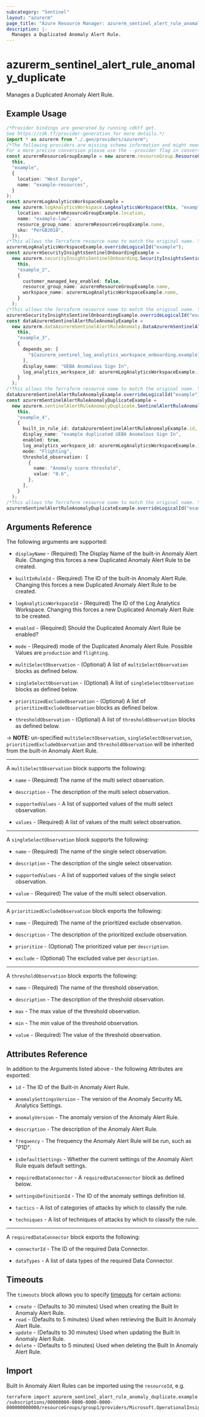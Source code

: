 ```yaml
---
subcategory: "Sentinel"
layout: "azurerm"
page_title: "Azure Resource Manager: azurerm_sentinel_alert_rule_anomaly_duplicate"
description: |-
  Manages a Duplicated Anomaly Alert Rule.
---
```


# azurerm\_sentinel\_alert\_rule\_anomaly\_duplicate

Manages a Duplicated Anomaly Alert Rule.

## Example Usage

```typescript
/*Provider bindings are generated by running cdktf get.
See https://cdk.tf/provider-generation for more details.*/
import * as azurerm from "./.gen/providers/azurerm";
/*The following providers are missing schema information and might need manual adjustments to synthesize correctly: azurerm.
For a more precise conversion please use the --provider flag in convert.*/
const azurermResourceGroupExample = new azurerm.resourceGroup.ResourceGroup(
  this,
  "example",
  {
    location: "West Europe",
    name: "example-resources",
  }
);
const azurermLogAnalyticsWorkspaceExample =
  new azurerm.logAnalyticsWorkspace.LogAnalyticsWorkspace(this, "example_1", {
    location: azurermResourceGroupExample.location,
    name: "example-law",
    resource_group_name: azurermResourceGroupExample.name,
    sku: "PerGB2018",
  });
/*This allows the Terraform resource name to match the original name. You can remove the call if you don't need them to match.*/
azurermLogAnalyticsWorkspaceExample.overrideLogicalId("example");
const azurermSecurityInsightsSentinelOnboardingExample =
  new azurerm.securityInsightsSentinelOnboarding.SecurityInsightsSentinelOnboarding(
    this,
    "example_2",
    {
      customer_managed_key_enabled: false,
      resource_group_name: azurermResourceGroupExample.name,
      workspace_name: azurermLogAnalyticsWorkspaceExample.name,
    }
  );
/*This allows the Terraform resource name to match the original name. You can remove the call if you don't need them to match.*/
azurermSecurityInsightsSentinelOnboardingExample.overrideLogicalId("example");
const dataAzurermSentinelAlertRuleAnomalyExample =
  new azurerm.dataAzurermSentinelAlertRuleAnomaly.DataAzurermSentinelAlertRuleAnomaly(
    this,
    "example_3",
    {
      depends_on: [
        "${azurerm_sentinel_log_analytics_workspace_onboarding.example}",
      ],
      display_name: "UEBA Anomalous Sign In",
      log_analytics_workspace_id: azurermLogAnalyticsWorkspaceExample.id,
    }
  );
/*This allows the Terraform resource name to match the original name. You can remove the call if you don't need them to match.*/
dataAzurermSentinelAlertRuleAnomalyExample.overrideLogicalId("example");
const azurermSentinelAlertRuleAnomalyDuplicateExample =
  new azurerm.sentinelAlertRuleAnomalyDuplicate.SentinelAlertRuleAnomalyDuplicate(
    this,
    "example_4",
    {
      built_in_rule_id: dataAzurermSentinelAlertRuleAnomalyExample.id,
      display_name: "example duplicated UEBA Anomalous Sign In",
      enabled: true,
      log_analytics_workspace_id: azurermLogAnalyticsWorkspaceExample.id,
      mode: "Flighting",
      threshold_observation: [
        {
          name: "Anomaly score threshold",
          value: "0.6",
        },
      ],
    }
  );
/*This allows the Terraform resource name to match the original name. You can remove the call if you don't need them to match.*/
azurermSentinelAlertRuleAnomalyDuplicateExample.overrideLogicalId("example");

```

## Arguments Reference

The following arguments are supported:

*   `displayName` - (Required) The Display Name of the built-in Anomaly Alert Rule. Changing this forces a new Duplicated Anomaly Alert Rule to be created.

*   `builtInRuleId` - (Required) The ID of the built-in Anomaly Alert Rule. Changing this forces a new Duplicated Anomaly Alert Rule to be created.

*   `logAnalyticsWorkspaceId` - (Required) The ID of the Log Analytics Workspace. Changing this forces a new Duplicated Anomaly Alert Rule to be created.

*   `enabled` - (Required) Should the Duplicated Anomaly Alert Rule be enabled?

*   `mode` - (Required) mode of the Duplicated Anomaly Alert Rule. Possible Values are `production` and `flighting`.

*   `multiSelectObservation` - (Optional) A list of `multiSelectObservation` blocks as defined below.

*   `singleSelectObservation` - (Optional) A list of `singleSelectObservation` blocks as defined below.

*   `prioritizedExcludeObservation` - (Optional) A list of `prioritizedExcludeObservation` blocks as defined below.

*   `thresholdObservation` - (Optional) A list of `thresholdObservation` blocks as defined below.

\-> **NOTE:** un-specified `multiSelectObservation`, `singleSelectObservation`, `prioritizedExcludeObservation` and `thresholdObservation` will be inherited from the built-in Anomaly Alert Rule.

***

A `multiSelectObservation` block supports the following:

*   `name` - (Required) The name of the multi select observation.

*   `description` - The description of the multi select observation.

*   `supportedValues` - A list of supported values of the multi select observation.

*   `values` - (Required) A list of values of the multi select observation.

***

A `singleSelectObservation` block supports the following:

*   `name` - (Required) The name of the single select observation.

*   `description` - The description of the single select observation.

*   `supportedValues` - A list of supported values of the single select observation.

*   `value` - (Required) The value of the multi select observation.

***

A `prioritizedExcludeObservation` block exports the following:

*   `name` - (Required) The name of the prioritized exclude observation.

*   `description` - The description of the prioritized exclude observation.

*   `prioritize` - (Optional) The prioritized value per `description`.

*   `exclude` - (Optional) The excluded value per `description`.

***

A `thresholdObservation` block exports the following:

*   `name` - (Required) The name of the threshold observation.

*   `description` - The description of the threshold observation.

*   `max` - The max value of the threshold observation.

*   `min` - The min value of the threshold observation.

*   `value` - (Required) The value of the threshold observation.

## Attributes Reference

In addition to the Arguments listed above - the following Attributes are exported:

*   `id` - The ID of the Built-in Anomaly Alert Rule.

*   `anomalySettingsVersion` - The version of the Anomaly Security ML Analytics Settings.

*   `anomalyVersion` - The anomaly version of the Anomaly Alert Rule.

*   `description` - The description of the Anomaly Alert Rule.

*   `frequency` - The frequency the Anomaly Alert Rule will be run, such as "P1D".

*   `isDefaultSettings` - Whether the current settings of the Anomaly Alert Rule equals default settings.

*   `requiredDataConnector` - A `requiredDataConnector` block as defined below.

*   `settingsDefinitionId` - The ID of the anomaly settings definition Id.

*   `tactics` - A list of categories of attacks by which to classify the rule.

*   `techniques` - A list of techniques of attacks by which to classify the rule.

***

A `requiredDataConnector` block exports the following:

*   `connectorId` - The ID of the required Data Connector.

*   `dataTypes` - A list of data types of the required Data Connector.

## Timeouts

The `timeouts` block allows you to specify [timeouts](https://www.terraform.io/language/resources/syntax#operation-timeouts) for certain actions:

* `create` - (Defaults to 30 minutes) Used when creating the Built In Anomaly Alert Rule.
* `read` - (Defaults to 5 minutes) Used when retrieving the Built In Anomaly Alert Rule.
* `update` - (Defaults to 30 minutes) Used when updating the Built In Anomaly Alert Rule.
* `delete` - (Defaults to 5 minutes) Used when deleting the Built In Anomaly Alert Rule.

## Import

Built In Anomaly Alert Rules can be imported using the `resourceId`, e.g.

```shell
terraform import azurerm_sentinel_alert_rule_anomaly_duplicate.example /subscriptions/00000000-0000-0000-0000-000000000000/resourceGroups/group1/providers/Microsoft.OperationalInsights/workspaces/workspace1/providers/Microsoft.SecurityInsights/securityMLAnalyticsSettings/setting1
```
